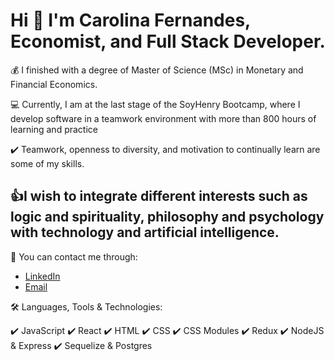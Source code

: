 # Hi 👋 I'm Carolina Fernandes, Economist, and Full Stack Developer. 

💰 I finished with a degree of Master of Science (MSc) in Monetary and Financial Economics.

💻 Currently, I am at the last stage of the SoyHenry Bootcamp, where I develop software in a teamwork environment with more than 800 hours of learning and practice

✔️ Teamwork, openness to diversity, and motivation to continually learn are some of my skills. 

## 👍I wish to integrate different interests such as logic and spirituality, philosophy and psychology with technology and artificial intelligence.


💬 You can contact me through:
- [LinkedIn](linkedin.com/in/ana-carolina-fernandes-economist-developer)
- [Email](fernandes.carolina.ana@gmail.com)



🛠 Languages, Tools & Technologies:

✔️ JavaScript
✔️ React
✔️ HTML
✔️ CSS
✔️ CSS Modules
✔️ Redux
✔️ NodeJS & Express
✔️ Sequelize & Postgres

<!--
**ACarolinaF/ACarolinaF** is a ✨ _special_ ✨ repository because its `README.md` (this file) appears on your GitHub profile.

Here are some ideas to get you started:

- 🔭 I’m currently working on ...
- 🌱 I’m currently learning ...
- 👯 I’m looking to collaborate on ...
- 🤔 I’m looking for help with ...
- 💬 Ask me about ...
- 📫 How to reach me: ...
- 😄 Pronouns: ...
- ⚡ Fun fact: ...
-->
